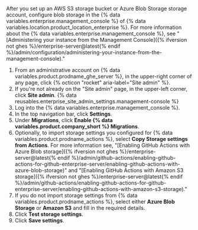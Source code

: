 After you set up an AWS S3 storage bucket or Azure Blob Storage storage account, configure blob storage in the {% data variables.enterprise.management_console %} of {% data variables.location.product_location_enterprise %}. For more information about the {% data variables.enterprise.management_console %}, see "[Administering your instance from the Management Console]({% ifversion not ghes %}/enterprise-server@latest{% endif %}/admin/configuration/administering-your-instance-from-the-management-console)."

1. From an administrative account on {% data variables.product.prodname_ghe_server %}, in the upper-right corner of any page, click {% octicon "rocket" aria-label="Site admin" %}.
1. If you're not already on the "Site admin" page, in the upper-left corner, click **Site admin**.
{% data reusables.enterprise_site_admin_settings.management-console %}
1. Log into the {% data variables.enterprise.management_console %}.
1. In the top navigation bar, click **Settings**.
1. Under **Migrations**, click **Enable {% data variables.product.company_short %} Migrations**.
1. Optionally, to import storage settings you configured for {% data variables.product.prodname_actions %}, select **Copy Storage settings from Actions**. For more information see, "[Enabling GitHub Actions with Azure Blob storage]({% ifversion not ghes %}/enterprise-server@latest{% endif %}/admin/github-actions/enabling-github-actions-for-github-enterprise-server/enabling-github-actions-with-azure-blob-storage)" and "[Enabling GitHub Actions with Amazon S3 storage]({% ifversion not ghes %}/enterprise-server@latest{% endif %}/admin/github-actions/enabling-github-actions-for-github-enterprise-server/enabling-github-actions-with-amazon-s3-storage)."
1. If you do not import storage settings from {% data variables.product.prodname_actions %}, select either **Azure Blob Storage** or **Amazon S3** and fill in the required details.
1. Click **Test storage settings**.
1. Click **Save settings**.